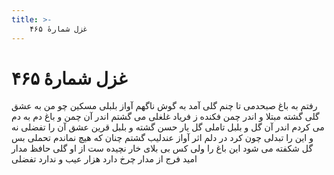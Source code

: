 ```yaml
---
title: >-
    غزل شمارهٔ ۴۶۵
---
```

# غزل شمارهٔ ۴۶۵

رفتم به باغ صبحدمی تا چنم گلی
آمد به گوش ناگهم آواز بلبلی
مسکین چو من به عشق گلی گشته مبتلا
و اندر چمن فکنده ز فریاد غلغلی
می گشتم اندر آن چمن و باغ دم به دم
می کردم اندر آن گل و بلبل تاملی
گل یار حسن گشته و بلبل قرین عشق
آن را تفضلی نه و این را تبدلی
چون کرد در دلم اثر آواز عندلیب
گشتم چنان که هیچ نماندم تحملی
بس گل شکفته می شود این باغ را ولی
کس بی بلای خار نچیده ست از او گلی
حافظ مدار امید فرج از مدار چرخ
دارد هزار عیب و ندارد تفضلی
